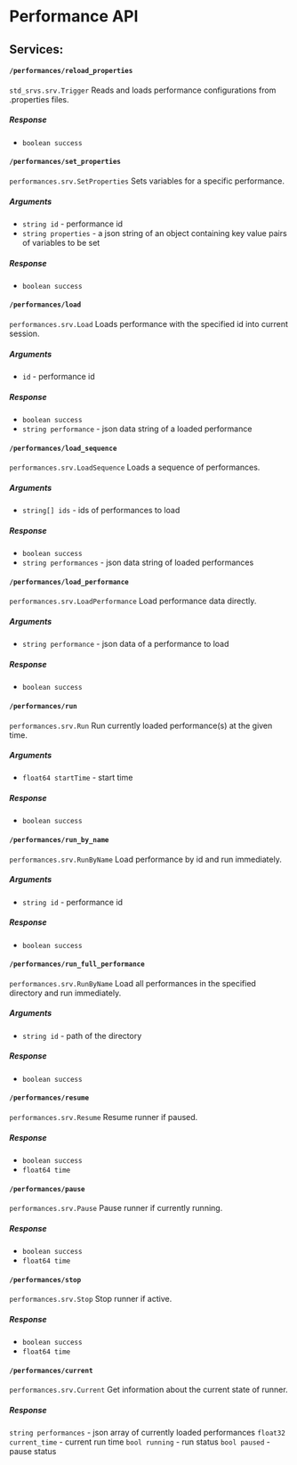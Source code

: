 # Performance API

## Services:

#### `/performances/reload_properties`
`std_srvs.srv.Trigger`
Reads and loads performance configurations from .properties files.
##### Response
* `boolean success` 

#### `/performances/set_properties`
`performances.srv.SetProperties`
Sets variables for a specific performance.

##### Arguments
* `string id` - performance id
* `string properties` - a json string of an object containing key value pairs of variables to be set

##### Response
* `boolean success`

#### `/performances/load`
`performances.srv.Load`
Loads performance with the specified id into current session.

##### Arguments
* `id` - performance id

##### Response
* `boolean success`
* `string performance` - json data string of a loaded performance

#### `/performances/load_sequence`
`performances.srv.LoadSequence`
Loads a sequence of performances.

##### Arguments
* `string[] ids` - ids of performances to load

##### Response
* `boolean success`
* `string performances` - json data string of loaded performances

#### `/performances/load_performance`
`performances.srv.LoadPerformance`
Load performance data directly.

##### Arguments
* `string performance` - json data of a performance to load

##### Response
* `boolean success`

#### `/performances/run`
`performances.srv.Run`
Run currently loaded performance(s) at the given time.

##### Arguments
* `float64 startTime` - start time

##### Response
* `boolean success`

#### `/performances/run_by_name`
`performances.srv.RunByName`
Load performance by id and run immediately.

##### Arguments
* `string id` - performance id

##### Response
* `boolean success`

#### `/performances/run_full_performance`
`performances.srv.RunByName`
Load all performances in the specified directory and run immediately.

##### Arguments
* `string id` - path of the directory

##### Response
* `boolean success`

#### `/performances/resume`
`performances.srv.Resume`
Resume runner if paused.

##### Response
* `boolean success`
* `float64 time`
	
#### `/performances/pause`
`performances.srv.Pause`
Pause runner if currently running.

##### Response
* `boolean success`
* `float64 time`
	
#### `/performances/stop`
`performances.srv.Stop`
Stop runner if active.

##### Response
* `boolean success`
* `float64 time`
	
#### `/performances/current`
`performances.srv.Current`
Get information about the current state of runner.

##### Response
`string performances` - json array of currently loaded performances
`float32 current_time` - current run time
`bool running` - run status
`bool paused` - pause status
